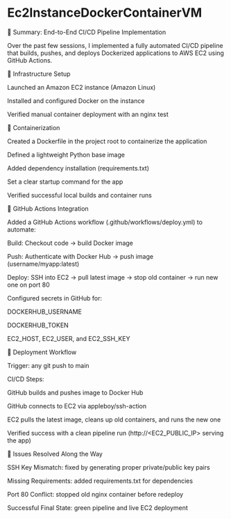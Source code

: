 # Ec2InstanceDockerContainerVM
🧾 Summary: End-to-End CI/CD Pipeline Implementation

Over the past few sessions, I implemented a fully automated CI/CD pipeline that builds, pushes, and deploys Dockerized applications to AWS EC2 using GitHub Actions.

🔹 Infrastructure Setup

Launched an Amazon EC2 instance (Amazon Linux)

Installed and configured Docker on the instance

Verified manual container deployment with an nginx test

🔹 Containerization

Created a Dockerfile in the project root to containerize the application

Defined a lightweight Python base image

Added dependency installation (requirements.txt)

Set a clear startup command for the app

Verified successful local builds and container runs

🔹 GitHub Actions Integration

Added a GitHub Actions workflow (.github/workflows/deploy.yml) to automate:

Build: Checkout code → build Docker image

Push: Authenticate with Docker Hub → push image (username/myapp:latest)

Deploy: SSH into EC2 → pull latest image → stop old container → run new one on port 80

Configured secrets in GitHub for:

DOCKERHUB_USERNAME

DOCKERHUB_TOKEN

EC2_HOST, EC2_USER, and EC2_SSH_KEY

🔹 Deployment Workflow

Trigger: any git push to main

CI/CD Steps:

GitHub builds and pushes image to Docker Hub

GitHub connects to EC2 via appleboy/ssh-action

EC2 pulls the latest image, cleans up old containers, and runs the new one

Verified success with a clean pipeline run (http://<EC2_PUBLIC_IP> serving the app)

🔹 Issues Resolved Along the Way

SSH Key Mismatch: fixed by generating proper private/public key pairs

Missing Requirements: added requirements.txt for dependencies

Port 80 Conflict: stopped old nginx container before redeploy

Successful Final State: green pipeline and live EC2 deployment
